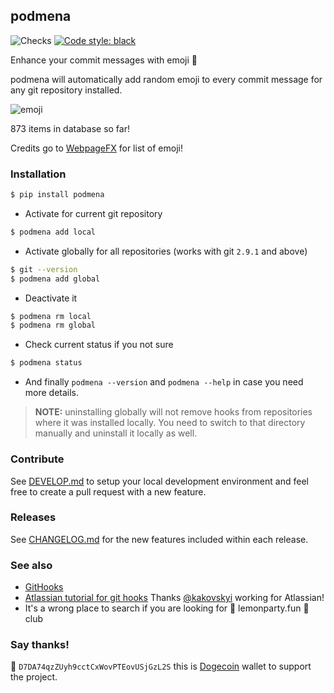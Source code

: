 ## podmena

![Checks](https://github.com/bmwant/podmena/actions/workflows/tests.yml/badge.svg)
[![Code style: black](https://img.shields.io/badge/code%20style-black-000000.svg)](https://github.com/psf/black)

Enhance your commit messages with emoji 🍒

podmena will automatically add random emoji to every commit message for any
git repository installed.

![emoji](https://github.com/bmwant/podmena/blob/master/podmena.png)

873 items in database so far!

Credits go to [WebpageFX](https://www.webpagefx.com/tools/emoji-cheat-sheet/)
for list of emoji!

### Installation

```bash
$ pip install podmena
```

* Activate for current git repository

```bash
$ podmena add local
```

* Activate globally for all repositories (works with git `2.9.1` and above)

```bash
$ git --version
$ podmena add global
```

* Deactivate it
```bash
$ podmena rm local
$ podmena rm global
```

* Check current status if you not sure

```bash
$ podmena status
```

* And finally `podmena --version` and `podmena --help` in case you need more
details.

> **NOTE:** uninstalling globally will not remove hooks from repositories where
it was installed locally. You need to switch to that directory manually and uninstall it locally as well.

### Contribute

See [DEVELOP.md](DEVELOP.md) to setup your local development environment and feel free to create a pull request with a new feature.

### Releases

See [CHANGELOG.md](CHANGELOG.md) for the new features included within each release.

### See also

* [GitHooks](https://githooks.com/)
* [Atlassian tutorial for git hooks](https://www.atlassian.com/git/tutorials/git-hooks)
Thanks [@kakovskyi](https://github.com/kakovskyi) working for Atlassian!
* It's a wrong place to search if you are looking for 🍋 lemonparty.fun 🍋 club

### Say thanks!

🐶 `D7DA74qzZUyh9cctCxWovPTEovUSjGzL2S` this is [Dogecoin](https://dogecoin.com/) wallet to support the project.
